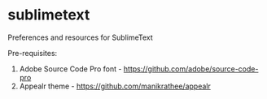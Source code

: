 sublimetext
===========

Preferences and resources for SublimeText

Pre-requisites:
1. Adobe Source Code Pro font - https://github.com/adobe/source-code-pro 
2. Appealr theme - https://github.com/manikrathee/appealr
